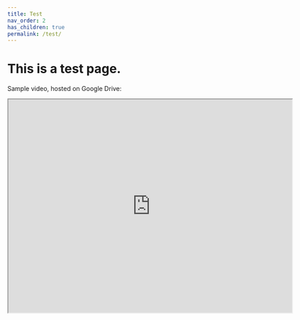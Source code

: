 ```yaml
---
title: Test
nav_order: 2
has_children: true
permalink: /test/
---
```

# This is a test page.

Sample video, hosted on Google Drive:

<iframe src="https://drive.google.com/file/d/17cQvNrltpiD1OrAxYx3GlKW4ufO0fTZb/preview" width="640" height="480" allow="autoplay"></iframe>